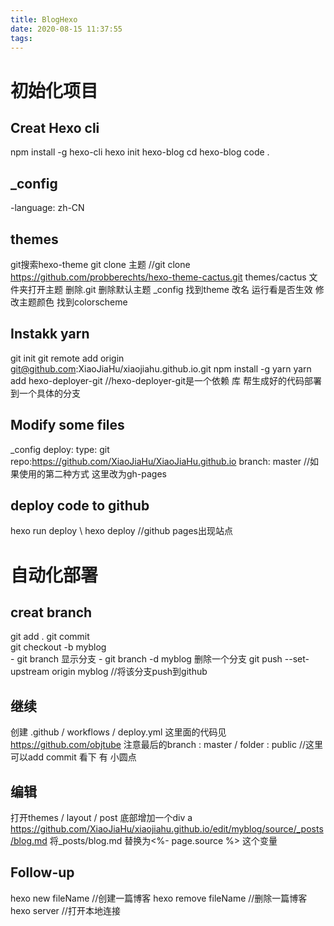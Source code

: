 ```yaml
---
title: BlogHexo
date: 2020-08-15 11:37:55
tags:
---
```

# 初始化项目

## Creat Hexo cli
npm install -g hexo-cli
hexo init hexo-blog
cd hexo-blog
code .

## _config
-language: zh-CN

## themes
git搜索hexo-theme
git clone 主题    //git clone https://github.com/probberechts/hexo-theme-cactus.git themes/cactus
文件夹打开主题 删除.git 删除默认主题
_config 找到theme 改名 运行看是否生效 修改主题颜色 找到colorscheme

## Instakk yarn
git init
git remote add origin git@github.com:XiaoJiaHu/xiaojiahu.github.io.git
npm install -g yarn
yarn add hexo-deployer-git  //hexo-deployer-git是一个依赖 库 帮生成好的代码部署到一个具体的分支

## Modify some files
_config
  deploy:
  type: git
  repo:https://github.com/XiaoJiaHu/XiaoJiaHu.github.io
  branch: master    //如果使用的第二种方式 这里改为gh-pages

## deploy code to github
hexo run deploy  \ hexo deploy     //github pages出现站点

# 自动化部署

## creat branch
git add .
git commit  
git checkout -b myblog	 
    - git branch 显示分支
    - git branch -d myblog 删除一个分支
 git push --set-upstream origin myblog	  //将该分支push到github

## 继续
创建 .github / workflows / deploy.yml 这里面的代码见 https://github.com/objtube
注意最后的branch : master / folder : public   //这里可以add commit 看下 有 小圆点

## 编辑
打开themes / layout / post
底部增加一个div a 
https://github.com/XiaoJiaHu/xiaojiahu.github.io/edit/myblog/source/_posts/blog.md 
将_posts/blog.md  替换为<%- page.source %> 这个变量

## Follow-up
hexo new fileName 	//创建一篇博客
hexo remove fileName	//删除一篇博客
hexo server           //打开本地连接

